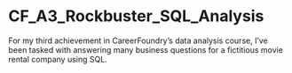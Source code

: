 # CF_A3_Rockbuster_SQL_Analysis
For my third achievement in CareerFoundry’s data analysis course, I’ve been tasked with answering many business questions for a fictitious movie rental company using SQL.
